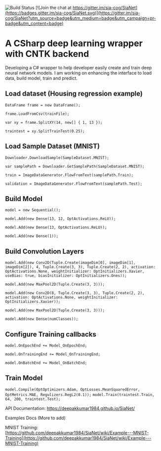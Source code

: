 ![Build Status](https://travis-ci.org/deepakkumar1984/SiaNet.svg?branch=master)
[![Join the chat at https://gitter.im/sia-cog/SiaNet](https://badges.gitter.im/sia-cog/SiaNet.svg)](https://gitter.im/sia-cog/SiaNet?utm_source=badge&utm_medium=badge&utm_campaign=pr-badge&utm_content=badge)

# A CSharp deep learning wrapper with CNTK backend

Developing a C# wrapper to help developer easily create and train deep neural network models. I am working on enhancing the interface to load data, build model, train and predict.

## Load dataset (Housing regression example)
```DataFrame frame = new DataFrame();```

```frame.LoadFromCsv(trainFile);```

```var xy = frame.SplitXY(14, new[] { 1, 13 });```

```traintest = xy.SplitTrainTest(0.25);```

## Load Sample Dataset (MNIST)
```Downloader.DownloadSample(SampleDataset.MNIST);```

```var samplePath = Downloader.GetSamplePath(SampleDataset.MNIST);```

```train = ImageDataGenerator.FlowFromText(samplePath.Train);```

```validation = ImageDataGenerator.FlowFromText(samplePath.Test);```

## Build Model
```model = new Sequential();```

```model.Add(new Dense(13, 12, OptActivations.ReLU));```

```model.Add(new Dense(13, OptActivations.ReLU));```

```model.Add(new Dense(1));```

## Build Convolution Layers
```model.Add(new Conv2D(Tuple.Create(imageDim[0], imageDim[1], imageDim[2]), 4, Tuple.Create(3, 3), Tuple.Create(2, 2), activation: OptActivations.None, weightInitializer: OptInitializers.Xavier, useBias: true, biasInitializer: OptInitializers.Ones));```

```model.Add(new MaxPool2D(Tuple.Create(3, 3)));```

```model.Add(new Conv2D(8, Tuple.Create(3, 3), Tuple.Create(2, 2), activation: OptActivations.None, weightInitializer: OptInitializers.Xavier));```

```model.Add(new MaxPool2D(Tuple.Create(3, 3)));```

```model.Add(new Dense(numClasses));```

## Configure Training callbacks
```model.OnEpochEnd += Model_OnEpochEnd;```

```model.OnTrainingEnd += Model_OnTrainingEnd;```

```model.OnBatchEnd += Model_OnBatchEnd;```

## Train Model
```model.Compile(OptOptimizers.Adam, OptLosses.MeanSquaredError, OptMetrics.MAE, Regulizers.RegL2(0.1));```
```model.Train(traintest.Train, 64, 200, traintest.Test);```

API Documentation: https://deepakkumar1984.github.io/SiaNet/

Examples Docs (More to add)

MNIST Training: [https://github.com/deepakkumar1984/SiaNet/wiki/Example---MNIST-Training](https://github.com/deepakkumar1984/SiaNet/wiki/Example---MNIST-Training)

